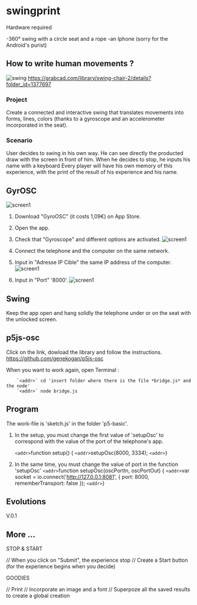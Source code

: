 # swingprint

Hardware required 

-360° swing with a circle seat and a rope
-an Iphone (sorry for the Android's purist)



## How to write human movements ?


![swing](/README-img/options.jpg)
https://grabcad.com/library/swing-chair-2/details?folder_id=1377697

### Project

Create a connected and interactive swing that translates movements into forms, lines, colors (thanks to a gyroscope and an accelerometer incorporated in the seat).

### Scenario

User decides to swing in his own way. He can see directly the producted draw with the screen in front of him. When he decides to stop, he inputs his name with a keyboard
Every player will have his own memory of this experience, with the print
of the result of his experience and his name.



## GyrOSC
![screen1](/README-img/GyrOSC.jpg)

1. Download "GyroOSC" (it costs 1,09€) on App Store.

2. Open the app.

3. Check that "Gyroscope" and different options are activated.
![screen1](/README-img/options.jpg)

4. Connect the telephone and the computer on the same network.

5. Input in "Adresse IP Cible" the same IP address of the computer.
![screen1](/README-img/IPaddress.jpg)


6. Input in "Port" '8000'.
![screen1](/README-img/port.jpg)



## Swing

Keep the app open and hang solidly the telephone under or on the seat with the unlocked screen.

## p5js-osc

Click on the link, dowload the library and follow the instructions.
https://github.com/genekogan/p5js-osc

When you want to work again, open Terminal :

		`<addr>` cd 'insert folder where there is the file *bridge.js* and the node' 
		`<addr>` node bridge.js

## Program

The work-file is 'sketch.js' in the folder 'p5-basic'.
1. In the setup, you must change the first value of 'setupOsc' to correspond with the value of the port of the telephone's app.

	`<addr>`function setup() {
	`<addr>`setupOsc(8000, 3334);
	`<addr>`}

2. In the same time, you must change the value of port in the function 'setupOsc'
	`<addr>`function setupOsc(oscPortIn, oscPortOut) {
	`<addr>`var socket = io.connect('http://127.0.0.1:8081', { port: 8000, rememberTransport: false });
	`<addr>`}

## Evolutions

V.0.1




## More ...

STOP & START

// When you click on "Submit", the experience stop
// Create a Start button (for the experience begins when you decide)

GOODIES

// Print
// Incorporate an image and a font
// Superpoze all the saved results to create a global creation
